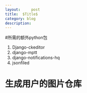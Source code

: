 ```yaml
---
layout:     post
title:  $Title$
category: blog
description: 
---
```

#所需的额外python包

1. Django-ckeditor
2. django-mptt
3. django-notifications-hq
4. jsonfiled
# 生成用户的图片仓库